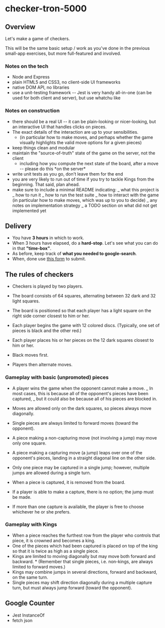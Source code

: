 # checker-tron-5000

## Overview

Let's make a game of checkers.

This will be the same basic setup / work as you've done in the previous
small-app exercises, but more full-featured and involved.

### Notes on the tech

* Node and Express
* plain HTML5 and CSS3, no client-side UI frameworks
* native DOM API, no libraries
* use a unit-testing framework -- Jest is very handy all-in-one (can be used for
  both client and server), but use whatchu like

### Notes on construction

* there should be a real UI -- it can be plain-looking or nicer-looking, but an
  interactive UI that handles clicks on pieces.
* The exact details of the interaction are up to your sensibilities.
  * (in particular how to make moves, and perhaps whether the game visually
    highlights the valid move options for a given pieces)
* keep things clean and modular
* maintain the "source-of-truth" state of the game on the server, not the client
  * including how you compute the next state of the board, after a move --
    please do this \*on the server\*
* write unit tests as you go, don't leave them for the end
* you are very likely to run out of time if you try to tackle Kings from the
  beginning. That said, plan ahead.
* make sure to include a minimal README indicating: _ what this project is _ how
  to run it _ how to run the test suite _ how to interact with the game (in
  particular how to make moves, which was up to you to decide) _ any notes on
  implementation strategy _ a TODO section on what did not get implemented yet

## Delivery

* You have **3 hours** in which to work.
* When 3 hours have elapsed, do a **hard-stop**. Let's see what you can do in
  that **"time-box"**.
* As before, keep track of **what you needed to google-search**.
* When, done use [this form](https://goo.gl/CoujjP) to submit.

## The rules of checkers

* Checkers is played by two players.
* The board consists of 64 squares, alternating between 32 dark and 32 light
  squares.
* The board is positioned so that each player has a light square on the right
  side corner closest to him or her.

* Each player begins the game with 12 colored discs. (Typically, one set of
  pieces is black and the other red.)
* Each player places his or her pieces on the 12 dark squares closest to him or
  her.
* Black moves first.
* Players then alternate moves.

### Gameplay with basic (unpromoted) pieces

* A player wins the game when the opponent cannot make a move. _ In most cases,
  this is because all of the opponent's pieces have been captured, _ but it
  could also be because all of his pieces are blocked in.

* Moves are allowed only on the dark squares, so pieces always move diagonally.
* Single pieces are always limited to forward moves (toward the opponent).
* A piece making a non-capturing move (not involving a jump) may move only one
  square.
* A piece making a capturing move (a jump) leaps over one of the opponent's
  pieces, landing in a straight diagonal line on the other side.
* Only one piece may be captured in a single jump; however, multiple jumps are
  allowed during a single turn.
* When a piece is captured, it is removed from the board.
* If a player is able to make a capture, there is no option; the jump must be
  made.
* If more than one capture is available, the player is free to choose whichever
  he or she prefers.

### Gameplay with Kings

* When a piece reaches the furthest row from the player who controls that piece,
  it is crowned and becomes a king.
* One of the pieces which had been captured is placed on top of the king so that
  it is twice as high as a single piece.
* Kings are limited to moving diagonally but may move both forward and
  backward. \* (Remember that single pieces, i.e. non-kings, are always limited
  to forward moves.)
* Kings may combine jumps in several directions, forward and backward, on the
  same turn.
* Single pieces may shift direction diagonally during a multiple capture turn,
  but must always jump forward (toward the opponent).

## Google Counter

* Jest InstanceOf
* fetch json
